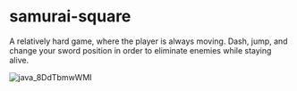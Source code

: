 # samurai-square

A relatively hard game, where the player is always moving. Dash, jump, and change your sword position in order to eliminate enemies while staying alive.

![java_8DdTbmwWMI](https://user-images.githubusercontent.com/45148959/205672035-677250df-3846-45a6-bf78-73a91c6e272a.gif)
